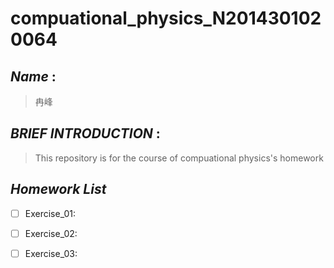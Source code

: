 # compuational_physics_N2014301020064
## *Name* :
> 冉峰 

## *BRIEF* *INTRODUCTION* :
> This repository is for the course of compuational physics's homework

## *Homework* *List*
- [ ] Exercise_01:
- [ ] Exercise_02:
- [ ] Exercise_03:

